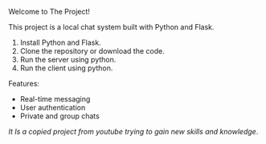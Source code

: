 

Welcome to The Project!

This project is a local chat system built with Python and Flask.



1. Install Python and Flask.
2. Clone the repository or download the code.
3. Run the server using python.
4. Run the client using python.


Features:

- Real-time messaging
- User authentication
- Private and group chats

*It Is a copied project from youtube trying to gain new skills and knowledge*.
